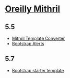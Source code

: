 # [Oreilly Mithril](http://www.oreilly.co.jp/books/9784873117447/)

## 5.5

 * [Mithril Template Converter](http://mithril.js.org/tools/template-converter.html)
 * [Bootstrap Alerts](http://getbootstrap.com/components/#alerts)

## 5.7

 * [Bootstrap starter template](http://getbootstrap.com/examples/starter-template/)

